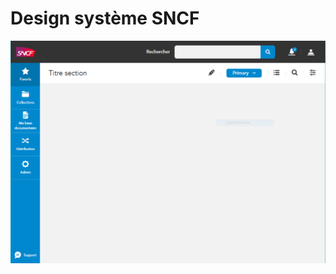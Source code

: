 # Design système SNCF

![Design métier - example navigation](../assets/screenshots/design-metier.png)